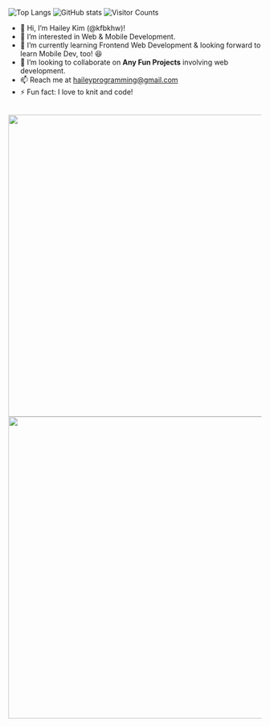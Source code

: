 ![Top Langs](https://github-readme-stats.vercel.app/api/top-langs/?username=kfbkhw&theme=graywhite)
![GitHub stats](https://github-readme-stats.vercel.app/api?username=kfbkhw&show_icons=true&theme=graywhite)
![Visitor Counts](https://visitor-badge.laobi.icu/badge?page_id=kfbkhw)

- 👋 Hi, I’m Hailey Kim (@kfbkhw)!
- 👀 I’m interested in Web & Mobile Development.
- 🌱 I’m currently learning Frontend Web Development & looking forward to learn Mobile Dev, too! 😆
- 💞️ I’m looking to collaborate on **Any Fun Projects** involving web development.
- 📫 Reach me at haileyprogramming@gmail.com
- ⚡ Fun fact: I love to knit and code!
<br>

<img src='https://wakatime.com/share/@018d0f6f-c3e1-4d31-9657-6276f02aff8b/efdf333d-b1e4-459d-bdd3-84ed63d2a14a.svg' width="600" />
<img src='https://wakatime.com/share/@018d0f6f-c3e1-4d31-9657-6276f02aff8b/b71740b3-8475-456a-8a57-4716c22cb3d1.svg' width="600" />

<!---
kfbkhw/kfbkhw is a ✨ special ✨ repository because its `README.md` (this file) appears on your GitHub profile.
You can click the Preview link to take a look at your changes.
--->
